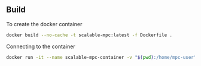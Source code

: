 ## Build
To create the docker container
```bash
docker build --no-cache -t scalable-mpc:latest -f Dockerfile .
```

Connecting to the container
```bash
docker run -it --name scalable-mpc-container -v "$(pwd):/home/mpc-user" scalable-mpc:latest
```
